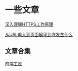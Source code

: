 # 一些文章

[深入理解HTTPS工作原理](https://github.com/ljianshu/Blog/issues/50)

[从URL输入到页面展现到底发生什么](https://github.com/ljianshu/Blog/issues/24)


## 文章合集
[前端工匠](https://github.com/ljianshu/Blog)